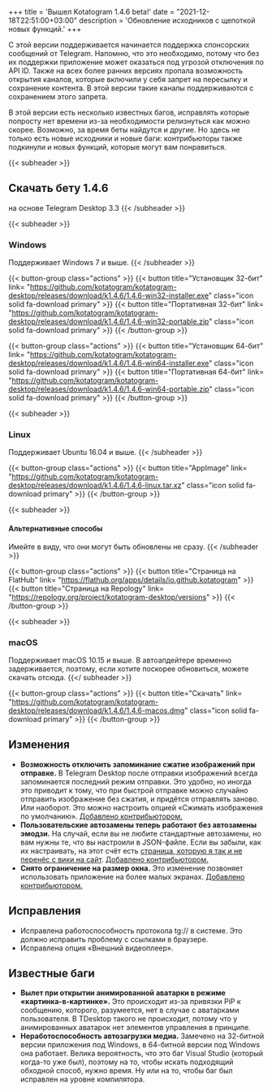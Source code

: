 +++
title = 'Вышел Kotatogram 1.4.6 beta!'
date = "2021-12-18T22:51:00+03:00"
description = 'Обновление исходников с щепоткой новых функций.'
+++

С этой версии поддерживается начинается поддержка спонсорских сообщений от Telegram. Напомню, что это необходимо, потому что без их поддержки приложение может оказаться под угрозой отключения по API ID. Также на всех более ранних версиях пропала возможность открытия каналов, которые включили у себя запрет на пересылку и сохранение контента. В этой версии такие каналы поддерживаются с сохранением этого запрета.

В этой версии есть несколько известных багов, исправлять которые попросту нет времени из-за необходимости релизнуться как можно скорее. Возможно, за время беты найдутся и другие. Но здесь не только есть новые исходники и новые баги: контрибьюторы также подкинули и новых функций, которые могут вам понравиться.

{{< subheader >}}
## Скачать бету 1.4.6
на основе Telegram Desktop 3.3
{{< /subheader >}}

{{< subheader >}}
### Windows
Поддерживает Windows 7 и выше. 
{{< /subheader >}}

{{< button-group class="actions" >}}
    {{< button title="Установщик 32-бит" link= "https://github.com/kotatogram/kotatogram-desktop/releases/download/k1.4.6/1.4.6-win32-installer.exe" class="icon solid fa-download primary" >}}
    {{< button title="Портативная 32-бит" link= "https://github.com/kotatogram/kotatogram-desktop/releases/download/k1.4.6/1.4.6-win32-portable.zip" class="icon solid fa-download primary" >}}
{{< /button-group >}}

{{< button-group class="actions" >}}
    {{< button title="Установщик 64-бит" link= "https://github.com/kotatogram/kotatogram-desktop/releases/download/k1.4.6/1.4.6-win64-installer.exe" class="icon solid fa-download primary" >}}
    {{< button title="Портативная 64-бит" link= "https://github.com/kotatogram/kotatogram-desktop/releases/download/k1.4.6/1.4.6-win64-portable.zip" class="icon solid fa-download primary" >}}
{{< /button-group >}}

{{< subheader >}}
### Linux
Поддерживает Ubuntu 16.04 и выше.
{{< /subheader >}}

{{< button-group class="actions" >}}
    {{< button title="AppImage" link= "https://github.com/kotatogram/kotatogram-desktop/releases/download/k1.4.6/1.4.6-linux.tar.xz" class="icon solid fa-download primary" >}}
{{< /button-group >}}

{{< subheader >}}
#### Альтернативные способы
Имейте в виду, что они могут быть обновлены не сразу.
{{< /subheader >}}

{{< button-group class="actions" >}}
    {{< button title="Страница на FlatHub" link= "https://flathub.org/apps/details/io.github.kotatogram" >}}
    {{< button title="Страница на Repology" link= "https://repology.org/project/kotatogram-desktop/versions" >}}
{{< /button-group >}}

{{< subheader >}}

### macOS
Поддерживает macOS 10.15 и выше. В автоапдейтере временно задерживается, поэтому, если хотите поскорее обновиться, можете скачать отсюда.
{{</ subheader >}}

{{< button-group class="actions" >}}
    {{< button title="Скачать" link= "https://github.com/kotatogram/kotatogram-desktop/releases/download/k1.4.6/1.4.6-macos.dmg" class="icon solid fa-download primary" >}}
{{< /button-group >}}

## Изменения
* **Возможность отключить запоминание сжатие изображений при отправке.** В Telegram Desktop после отправки изображений всегда запоминается последний режим отправки. Это удобно, но иногда это приводит к тому, что при быстрой отправке можно случайно отправить изображение без сжатия, и придётся отправлять заново. Или наоборот. Это можно настроить опцией «Сжимать изображения по умолчанию». [Добавлено контрибьютором.](https://github.com/kotatogram/kotatogram-desktop/pull/243)
* **Пользовательские автозамены теперь работают без автозамены эмодзи.** На случай, если вы не любите стандартные автозамены, но вам нужны те, что вы настроили в JSON-файле. Если вы забыли, как их настраивать, на этот счёт есть [страница, которую я так и не перенёс с вики на сайт](https://github.com/kotatogram/kotatogram-desktop/wiki/%D0%A1%D0%B2%D0%BE%D0%B8-%D0%B0%D0%B2%D1%82%D0%BE%D0%B7%D0%B0%D0%BC%D0%B5%D0%BD%D1%8B-%D1%82%D0%B5%D0%BA%D1%81%D1%82%D0%B0). [Добавлено контрибьютором.](https://github.com/kotatogram/kotatogram-desktop/pull/242)
* **Снято ограничение на размер окна.** Это изменение позвоняет использовать приложение на более малых экранах. [Добавлено контрибьютором.](https://github.com/kotatogram/kotatogram-desktop/pull/238)

## Исправления
* Исправлена работоспособность протокола tg:// в системе. Это должно исправить проблему с ссылками в браузере.
* Исправлена опция «Внешний видеоплеер».

## Известные баги
* **Вылет при открытии анимированной аватарки в режиме «картинка-в-картинке».** Это происходит из-за привязки PiP к сообщению, которого, разумеется, нет в случае с аватарками пользователя. В TDesktop такого не происходит, потому что у анимированных аватарок нет элементов управления в принципе.
* **Неработоспособность автозагрузки медиа.** Замечено на 32-битной версии приложения под Windows, в 64-битной версии под Windows она работает. Велика вероятность, что это баг Visual Studio (который когда-то уже был), поэтому на то, чтобы искать подходящий обходной способ, нужно время. Ну или на то, чтобы баг был исправлен на уровне компилятора.
